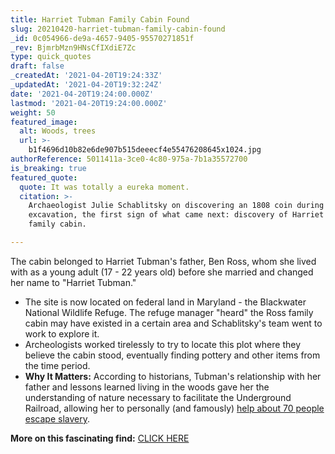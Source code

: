 ```yaml
---
title: Harriet Tubman Family Cabin Found
slug: 20210420-harriet-tubman-family-cabin-found
_id: 0c054966-de9a-4657-9405-95570271851f
_rev: BjmrbMzn9HNsCfIXdiE7Zc
type: quick_quotes
draft: false
_createdAt: '2021-04-20T19:24:33Z'
_updatedAt: '2021-04-20T19:32:24Z'
date: '2021-04-20T19:24:00.000Z'
lastmod: '2021-04-20T19:24:00.000Z'
weight: 50
featured_image:
  alt: Woods, trees
  url: >-
    b1f4696d10b82e6de907b515deeecf4e55476208645x1024.jpg
authorReference: 5011411a-3ce0-4c80-975a-7b1a35572700
is_breaking: true
featured_quote:
  quote: It was totally a eureka moment.
  citation: >-
    Archaeologist Julie Schablitsky on discovering an 1808 coin during an
    excavation, the first sign of what came next: discovery of Harriet Tubman's
    family cabin.

---
```

The cabin belonged to Harriet Tubman's father, Ben Ross, whom she lived with as a young adult (17 - 22 years old) before she married and changed her name to "Harriet Tubman."

* The site is now located on federal land in Maryland - the Blackwater National Wildlife Refuge. The refuge manager "heard" the Ross family cabin may have existed in a certain area and Schablitsky's team went to work to explore it.
* Archeologists worked tirelessly to try to locate this plot where they believe the cabin stood, eventually finding pottery and other items from the time period.
* **Why It Matters:** According to historians, Tubman's relationship with her father and lessons learned living in the woods gave her the understanding of nature necessary to facilitate the Underground Railroad, allowing her to personally (and famously) [help about 70 people escape slavery](https://www.nps.gov/hatu/planyourvisit/upload/MD_TubmanFactSheet_MythsFacts_2.pdf).

**More on this fascinating find:** [CLICK HERE](https://www.washingtonpost.com/history/2021/04/20/harriet-tubman-maryland-home-found/)